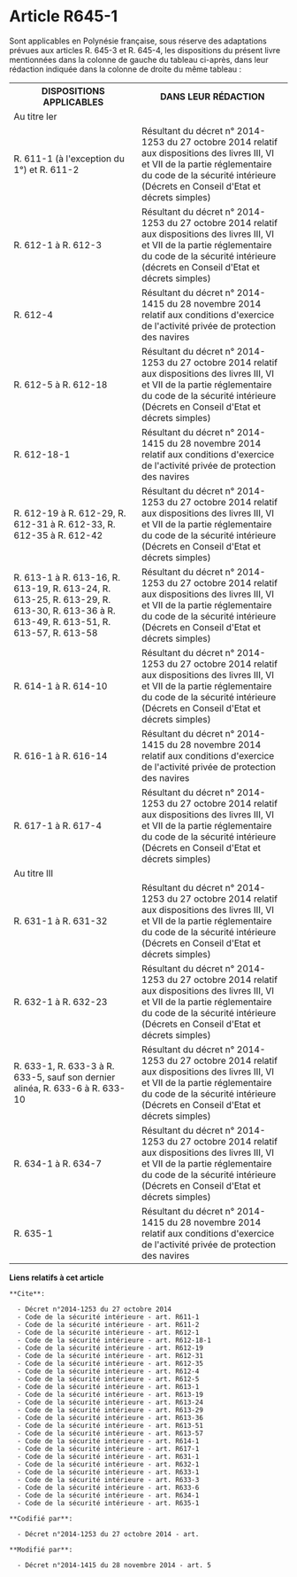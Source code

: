 # Article R645-1

Sont applicables en Polynésie française, sous réserve des adaptations prévues aux articles R. 645-3 et R. 645-4, les
dispositions du présent livre mentionnées dans la colonne de gauche du tableau ci-après, dans leur rédaction indiquée dans la
colonne de droite du même tableau : 

<table>
    <tbody>
      <tr>
        <th>DISPOSITIONS APPLICABLES 

</th>
        <th>DANS LEUR RÉDACTION 

</th>
      </tr>
      <tr>
        <td align="left">Au titre Ier 

</td>
        <td align="left">
      </td></tr>
      <tr>
        <td align="left">
R. 611-1 (à l'exception du 1°) et R. 611-2 

</td>
        <td align="left">Résultant du décret n° 2014-1253 du 27 octobre 2014 relatif aux dispositions des livres III, VI et
VII de la partie réglementaire du code de la sécurité intérieure (Décrets en Conseil d'Etat et décrets simples) 

</td>
      </tr>
      <tr>
        <td align="left">R. 612-1 à R. 612-3 </td>
        <td align="left">Résultant du décret n° 2014-1253 du 27 octobre 2014 relatif aux dispositions des livres III, VI et
VII de la partie réglementaire du code de la sécurité intérieure (décrets en Conseil d'Etat et décrets simples) 

</td>
      </tr>
      <tr>
        <td>
R. 612-4 
</td>
        <td>Résultant du décret n° 2014-1415 du 28 novembre 2014 relatif aux conditions d'exercice de l'activité privée de
protection des navires 

</td>
      </tr>
      <tr>
        <td>
R. 612-5 à R. 612-18 

</td>
        <td>Résultant du décret n° 2014-1253 du 27 octobre 2014 relatif aux dispositions des livres III, VI et VII de la
partie réglementaire du code de la sécurité intérieure (Décrets en Conseil d'Etat et décrets simples) </td>
      </tr>
      <tr>
        <td>
R. 612-18-1 
</td>
        <td>Résultant du décret n° 2014-1415 du 28 novembre 2014 relatif aux conditions d'exercice de l'activité privée de
protection des navires </td>
      </tr>
      <tr>
        <td>
R. 612-19 à R. 612-29, R. 612-31 à R. 612-33, R. 612-35 à R. 612-42 </td>
        <td>Résultant du décret n° 2014-1253 du 27 octobre 2014 relatif aux dispositions des livres III, VI et VII de la
partie réglementaire du code de la sécurité intérieure (Décrets en Conseil d'Etat et décrets simples) 

</td>
      </tr>
      <tr>
        <td align="left">
R. 613-1 à R. 613-16, R. 613-19, R. 613-24, R. 613-25, R. 613-29, R. 613-30, R. 613-36 à R. 613-49, R. 613-51, R. 613-57, R.
613-58 

</td>
        <td align="left">Résultant du décret n° 2014-1253 du 27 octobre 2014 relatif aux dispositions des livres III, VI et
VII de la partie réglementaire du code de la sécurité intérieure (Décrets en Conseil d'Etat et décrets simples) 

</td>
      </tr>
      <tr>
        <td align="left">
R. 614-1 à R. 614-10 

</td>
        <td align="left">Résultant du décret n° 2014-1253 du 27 octobre 2014 relatif aux dispositions des livres III, VI et
VII de la partie réglementaire du code de la sécurité intérieure (Décrets en Conseil d'Etat et décrets simples) 

</td>
      </tr>
      <tr>
        <td>R. 616-1 à R. 616-14 </td>
        <td>Résultant du décret n° 2014-1415 du 28 novembre 2014 relatif aux conditions d'exercice de l'activité privée de
protection des navires </td>
      </tr>
      <tr>
        <td align="left">
R. 617-1 à R. 617-4 

</td>
        <td align="left">Résultant du décret n° 2014-1253 du 27 octobre 2014 relatif aux dispositions des livres III, VI et
VII de la partie réglementaire du code de la sécurité intérieure (Décrets en Conseil d'Etat et décrets simples) 

</td>
      </tr>
      <tr>
        <td align="left">Au titre III 

</td>
        <td align="left">
      </td></tr>
      <tr>
        <td align="left">
R. 631-1 à R. 631-32 

</td>
        <td align="left">Résultant du décret n° 2014-1253 du 27 octobre 2014 relatif aux dispositions des livres III, VI et
VII de la partie réglementaire du code de la sécurité intérieure (Décrets en Conseil d'Etat et décrets simples) 

</td>
      </tr>
      <tr>
        <td align="left">
R. 632-1 à R. 632-23 

</td>
        <td align="left">Résultant du décret n° 2014-1253 du 27 octobre 2014 relatif aux dispositions des livres III, VI et
VII de la partie réglementaire du code de la sécurité intérieure (Décrets en Conseil d'Etat et décrets simples) 

</td>
      </tr>
      <tr>
        <td align="left">
R. 633-1, R. 633-3 à R. 633-5, sauf son dernier alinéa, R. 633-6 à R. 633-10 

</td>
        <td align="left">Résultant du décret n° 2014-1253 du 27 octobre 2014 relatif aux dispositions des livres III, VI et
VII de la partie réglementaire du code de la sécurité intérieure (Décrets en Conseil d'Etat et décrets simples) 

</td>
      </tr>
      <tr>
        <td align="left">
R. 634-1 à R. 634-7 

</td>
        <td align="left">Résultant du décret n° 2014-1253 du 27 octobre 2014 relatif aux dispositions des livres III, VI et
VII de la partie réglementaire du code de la sécurité intérieure (Décrets en Conseil d'Etat et décrets simples) 

</td>
      </tr>
      <tr>
        <td>
R. 635-1

</td>
        <td>Résultant du décret n° 2014-1415 du 28 novembre 2014 relatif aux conditions d'exercice de l'activité privée de
protection des navires</td>
      </tr>
    </tbody>
  </table>

**Liens relatifs à cet article**

	**Cite**:

	  - Décret n°2014-1253 du 27 octobre 2014
	  - Code de la sécurité intérieure - art. R611-1
	  - Code de la sécurité intérieure - art. R611-2
	  - Code de la sécurité intérieure - art. R612-1
	  - Code de la sécurité intérieure - art. R612-18-1
	  - Code de la sécurité intérieure - art. R612-19
	  - Code de la sécurité intérieure - art. R612-31
	  - Code de la sécurité intérieure - art. R612-35
	  - Code de la sécurité intérieure - art. R612-4
	  - Code de la sécurité intérieure - art. R612-5
	  - Code de la sécurité intérieure - art. R613-1
	  - Code de la sécurité intérieure - art. R613-19
	  - Code de la sécurité intérieure - art. R613-24
	  - Code de la sécurité intérieure - art. R613-29
	  - Code de la sécurité intérieure - art. R613-36
	  - Code de la sécurité intérieure - art. R613-51
	  - Code de la sécurité intérieure - art. R613-57
	  - Code de la sécurité intérieure - art. R614-1
	  - Code de la sécurité intérieure - art. R617-1
	  - Code de la sécurité intérieure - art. R631-1
	  - Code de la sécurité intérieure - art. R632-1
	  - Code de la sécurité intérieure - art. R633-1
	  - Code de la sécurité intérieure - art. R633-3
	  - Code de la sécurité intérieure - art. R633-6
	  - Code de la sécurité intérieure - art. R634-1
	  - Code de la sécurité intérieure - art. R635-1

	**Codifié par**:

	  - Décret n°2014-1253 du 27 octobre 2014 - art.

	**Modifié par**:

	  - Décret n°2014-1415 du 28 novembre 2014 - art. 5
